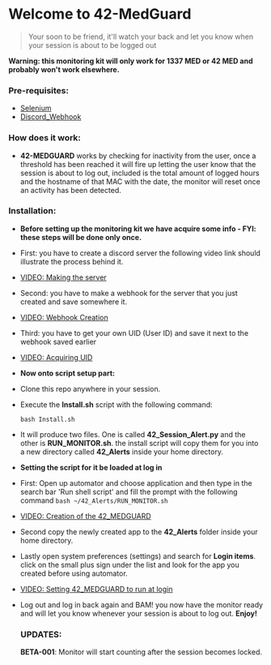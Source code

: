 # Welcome to 42-MedGuard

> Your soon to be friend, it'll watch your back and let you know when your session is about to be logged out

**Warning: this monitoring kit will only work for 1337 MED or 42 MED and probably won't work elsewhere.**

### Pre-requisites:

* [Selenium](https://pypi.org/project/selenium/)
* [Discord_Webhook](https://pypi.org/project/discord-webhook/)

### How does it work:

- **42-MEDGUARD** works by checking for inactivity from the user, once a threshold has been reached it will fire up letting the user know that the session is about to log out, included is the total amount of logged hours and the hostname of that MAC with the date, the monitor will reset once an activity has been detected.

### Installation:

- **Before setting up the monitoring kit we have acquire some info - FYI: these steps will be done only once.**
- First: you have to create a discord server the following video link should illustrate the process behind it.
- [VIDEO: Making the server](https://i.imgur.com/MfWDWH3.mp4)
- Second: you have to make a webhook for the server that you just created and save somewhere it.
- [VIDEO: Webhook Creation](https://i.imgur.com/RAoMfUC.mp4)
- Third: you have to get your own UID (User ID) and save it next to the webhook saved earlier
- [VIDEO: Acquiring UID](https://i.imgur.com/o860PVn.mp4)
- **Now onto script setup part:**
- Clone this repo anywhere in your session.
- Execute the **Install.sh** script with the following command:

  ```shell
  bash Install.sh
  ```
- It will produce two files. One is called **42_Session_Alert.py** and the other is **RUN_MONITOR.sh**.
  the install script will copy them for you into a new directory called **42_Alerts** inside your home directory.
- **Setting the script for it be loaded at log in**
- First: Open up automator and choose application and then type in the search bar 'Run shell script' and fill the prompt with the following command ``bash ~/42_Alerts/RUN_MONITOR.sh``
- [VIDEO: Creation of the 42_MEDGUARD](https://i.imgur.com/sxBNjLh.mp4)
- Second copy the newly created app to the **42_Alerts** folder inside your home directory.
- Lastly open system preferences (settings) and search for **Login items**. click on the small plus sign under the list and look for the app you created before using automator.
- [VIDEO: Setting 42_MEDGUARD to run at login](https://i.imgur.com/58m3sSd.mp4)
- Log out and log in back again and BAM! you now have the monitor ready and will let you know whenever your session is about to log out.
  **Enjoy!**

  ### UPDATES:
  **BETA-001**: Monitor will start counting after the session becomes locked.
